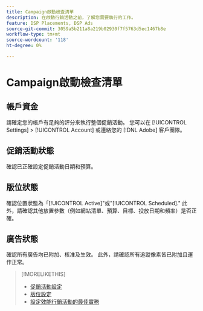 ```yaml
---
title: Campaign啟動檢查清單
description: 在啟動行銷活動之前，了解您需要執行的工作。
feature: DSP Placements, DSP Ads
source-git-commit: 3059a5b211a8a219b02930f7f5763d5ec1467b8e
workflow-type: tm+mt
source-wordcount: '118'
ht-degree: 0%

---
```


# Campaign啟動檢查清單

## 帳戶資金

請確定您的帳戶有足夠的評分來執行整個促銷活動。 您可以在 [!UICONTROL Settings] > [!UICONTROL Account] 或連絡您的 [!DNL Adobe] 客戶團隊。

## 促銷活動狀態

確認已正確設定促銷活動日期和預算。

## 版位狀態

確認位置狀態為「[!UICONTROL Active]&quot;或&quot;[!UICONTROL Scheduled].&quot; 此外，請確認其他放置參數（例如網站清單、預算、目標、投放日期和頻率）是否正確。

## 廣告狀態

確認所有廣告均已附加、核准及生效。 此外，請確認所有追蹤像素皆已附加且運作正常。

>[!MORELIKETHIS]
>
>* [促銷活動設定](/help/dsp/campaign-management/campaigns/campaign-settings.md)
>* [版位設定](/help/dsp/campaign-management/placements/placement-settings.md)
>* [設定效能行銷活動的最佳實務](/help/dsp/optimization/campaign-best-practices-performance.md)

